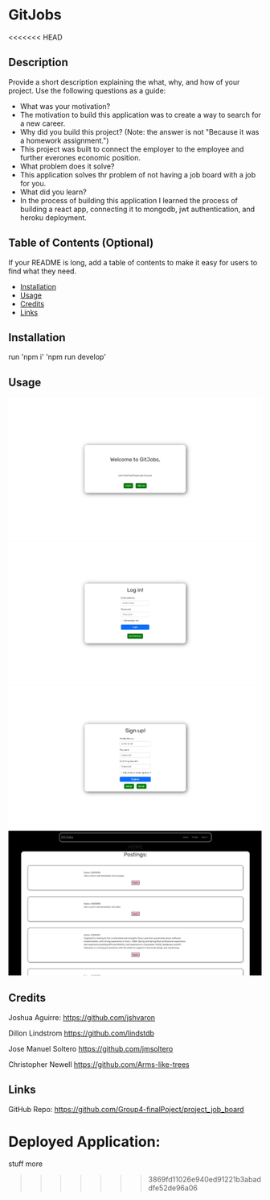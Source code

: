 # GitJobs

<<<<<<< HEAD
## Description

Provide a short description explaining the what, why, and how of your project. Use the following questions as a guide:

- What was your motivation?
- The motivation to build this application was to create a way to search for a new career.
- Why did you build this project? (Note: the answer is not "Because it was a homework assignment.")
- This project was built to connect the employer to the employee and further everones economic position.
- What problem does it solve?
- This application solves thr problem of not having a job board with a job for you.
- What did you learn?
- In the process of building this application I learned the process of building a react app, connecting it to mongodb, jwt authentication, and heroku deployment.

## Table of Contents (Optional)

If your README is long, add a table of contents to make it easy for users to find what they need.

- [Installation](#installation)
- [Usage](#usage)
- [Credits](#credits)
- [Links](#links)

## Installation

run 'npm i' 'npm run develop'

## Usage

![Welcome](Assets/welcomeScreenShot.jpg)
![login](Assets/Login.jpg)
![signup](Assets/SignUp.jpg)
![homepage](Assets/HomePage.jpg)


## Credits
Joshua Aguirre:
https://github.com/jshvaron

Dillon Lindstrom
https://github.com/lindstdb

Jose Manuel Soltero
https://github.com/jmsoltero

Christopher Newell
https://github.com/Arms-like-trees


## Links

GitHub Repo: https://github.com/Group4-finalPoject/project_job_board

Deployed Application: 
=======
stuff more
>>>>>>> 3869fd11026e940ed91221b3abaddfe52de96a06
